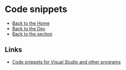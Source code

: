 # Code snippets

- [Back to the Home](../../README.md)
- [Back to the Dev](../README.md)
- [Back to the section](README.md)

## Links
- [Code snippets for Visual Studio and other programs](https://github.com/DamianMorozov/CodeSnippets)

